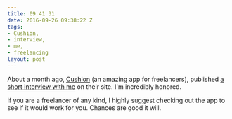 ```yaml
---
title: 09 41 31
date: 2016-09-26 09:38:22 Z
tags:
- Cushion,
- interview,
- me,
- freelancing
layout: post
---
```


About a month ago, [Cushion](http://cushionapp.com) (an amazing app for freelancers), published [a short interview with me](http://cushionapp.com/talking-shop/brian-feeney/) on their site. I'm incredibly honored. 

If you are a freelancer of any kind, I highly suggest checking out the app to see if it would work for you. Chances are good it will.